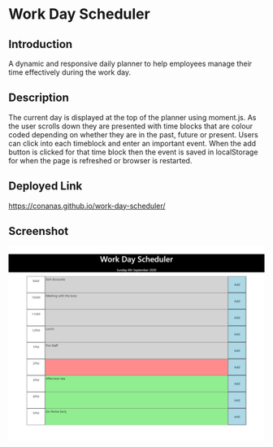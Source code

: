 # Work Day Scheduler

## Introduction

A dynamic and responsive daily planner to help employees manage their time effectively during the work day.

## Description

The current day is displayed at the top of the planner using moment.js. As the user scrolls down they are presented with time blocks that are colour coded depending on whether they are in the past, future or present. Users can click into each timeblock and enter an important event. When the add button is clicked for that time block then the event is saved in localStorage for when the page is refreshed or browser is restarted.

## Deployed Link

https://conanas.github.io/work-day-scheduler/

## Screenshot

![Alt text](.\screenshots\work-day-scheduler-screenshot.png "Work Day Scheduler Screenshot")